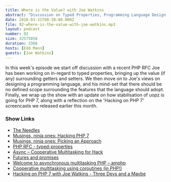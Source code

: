 ```yaml
---
title: Where is the Value? with Joe Watkins
abstract: "Discussion on Typed Properties, Programming Language Design and Hacking on PHP 7"
date: 2016-03-31T08:30:00.000Z
file: 92-where-is-the-value-with-joe-watkins.mp3
layout: podcast
number: 92
size: 32575058
duration: 3368
hosts: [Edd Mann]
guests: [Joe Watkins]
---
```


In this week's episode we start off discussion with a recent PHP RFC Joe has been working on in-regard to typed properties, bringing up the value (if any) surrounding getters and setters.
We then move on to Joe's views on designing a programming language, and his mind-set that there should be no defined scope surrounding the features that the language should adopt.
Finally, we wrap up the show with an update on how stabilisation of uopz is going for PHP 7, along with a reflection on the 'Hacking on PHP 7' screencasts we released earlier this month.

### Show Links

- [The Needles](http://www.theneedles.co.uk/)
- [Musings, ninja ones: Hacking PHP 7](http://blog.krakjoe.ninja/2016/03/hacking-php-7.html)
- [Musings, ninja ones: Picking an Approach](http://blog.krakjoe.ninja/2016/03/picking-approach.html)
- [PHP RFC - typed-properties](https://wiki.php.net/rfc/typed-properties)
- [Async – Cooperative Multitasking for Hack](http://hhvm.com/blog/7091/async-cooperative-multitasking-for-hack)
- [Futures and promises](https://en.wikipedia.org/wiki/Futures_and_promises)
- [Welcome to asynchronous multitasking PHP – amphp](http://amphp.org/)
- [Cooperative multitasking using coroutines (in PHP!)](http://nikic.github.io/2012/12/22/Cooperative-multitasking-using-coroutines-in-PHP.html)
- [Hacking on PHP 7 with Joe Watkins - Three Devs and a Maybe](http://threedevsandamaybe.com/hacking-on-php-7-with-joe-watkins/)
